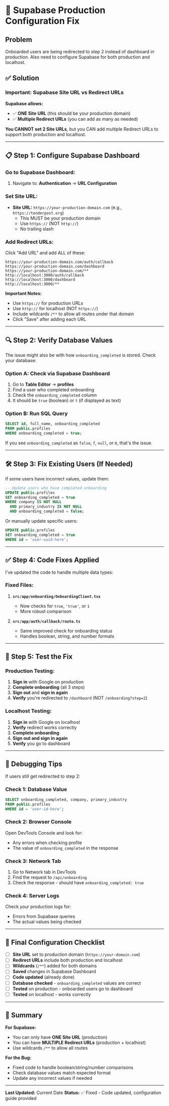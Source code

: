 # 🔧 Supabase Production Configuration Fix

## Problem
Onboarded users are being redirected to step 2 instead of dashboard in production. Also need to configure Supabase for both production and localhost.

## ✅ Solution

### Important: Supabase Site URL vs Redirect URLs

**Supabase allows:**
- ✅ **ONE Site URL** (this should be your production domain)
- ✅ **Multiple Redirect URLs** (you can add as many as needed)

**You CANNOT set 2 Site URLs**, but you CAN add multiple Redirect URLs to support both production and localhost.

---

## 📋 Step 1: Configure Supabase Dashboard

### Go to Supabase Dashboard:
1. Navigate to: **Authentication** → **URL Configuration**

### Set Site URL:
- **Site URL:** `https://your-production-domain.com` (e.g., `https://tenderpost.org`)
  - This MUST be your production domain
  - Use `https://` (NOT `http://`)
  - No trailing slash

### Add Redirect URLs:
Click "Add URL" and add ALL of these:

```
https://your-production-domain.com/auth/callback
https://your-production-domain.com/dashboard
https://your-production-domain.com/**
http://localhost:3000/auth/callback
http://localhost:3000/dashboard
http://localhost:3000/**
```

**Important Notes:**
- Use `https://` for production URLs
- Use `http://` for localhost (NOT `https://`)
- Include wildcards `/**` to allow all routes under that domain
- Click "Save" after adding each URL

---

## 🔍 Step 2: Verify Database Values

The issue might also be with how `onboarding_completed` is stored. Check your database:

### Option A: Check via Supabase Dashboard
1. Go to **Table Editor** → **profiles**
2. Find a user who completed onboarding
3. Check the `onboarding_completed` column
4. It should be `true` (boolean) or `t` (if displayed as text)

### Option B: Run SQL Query
```sql
SELECT id, full_name, onboarding_completed 
FROM public.profiles 
WHERE onboarding_completed = true;
```

If you see `onboarding_completed` as `false`, `f`, `null`, or `0`, that's the issue.

---

## 🛠️ Step 3: Fix Existing Users (If Needed)

If some users have incorrect values, update them:

```sql
-- Update users who have completed onboarding
UPDATE public.profiles 
SET onboarding_completed = true 
WHERE company IS NOT NULL 
  AND primary_industry IS NOT NULL 
  AND onboarding_completed = false;
```

Or manually update specific users:
```sql
UPDATE public.profiles 
SET onboarding_completed = true 
WHERE id = 'user-uuid-here';
```

---

## ✅ Step 4: Code Fixes Applied

I've updated the code to handle multiple data types:

### Fixed Files:
1. **`src/app/onboarding/OnboardingClient.tsx`**
   - Now checks for `true`, `'true'`, or `1`
   - More robust comparison

2. **`src/app/auth/callback/route.ts`**
   - Same improved check for onboarding status
   - Handles boolean, string, and number formats

---

## 🧪 Step 5: Test the Fix

### Production Testing:
1. **Sign in** with Google on production
2. **Complete onboarding** (all 3 steps)
3. **Sign out** and **sign in again**
4. **Verify** you're redirected to `/dashboard` (NOT `/onboarding?step=2`)

### Localhost Testing:
1. **Sign in** with Google on localhost
2. **Verify** redirect works correctly
3. **Complete onboarding**
4. **Sign out and sign in again**
5. **Verify** you go to dashboard

---

## 🐛 Debugging Tips

If users still get redirected to step 2:

### Check 1: Database Value
```sql
SELECT onboarding_completed, company, primary_industry 
FROM public.profiles 
WHERE id = 'user-id-here';
```

### Check 2: Browser Console
Open DevTools Console and look for:
- Any errors when checking profile
- The value of `onboarding_completed` in the response

### Check 3: Network Tab
1. Go to Network tab in DevTools
2. Find the request to `/api/onboarding`
3. Check the response - should have `onboarding_completed: true`

### Check 4: Server Logs
Check your production logs for:
- Errors from Supabase queries
- The actual values being checked

---

## 📝 Final Configuration Checklist

- [ ] **Site URL** set to production domain (`https://your-domain.com`)
- [ ] **Redirect URLs** include both production and localhost
- [ ] **Wildcards** (`/**`) added for both domains
- [ ] **Saved** changes in Supabase Dashboard
- [ ] **Code updated** (already done)
- [ ] **Database checked** - `onboarding_completed` values are correct
- [ ] **Tested** on production - onboarded users go to dashboard
- [ ] **Tested** on localhost - works correctly

---

## 🎯 Summary

**For Supabase:**
- You can only have **ONE Site URL** (production)
- You can have **MULTIPLE Redirect URLs** (production + localhost)
- Use wildcards `/**` to allow all routes

**For the Bug:**
- Fixed code to handle boolean/string/number comparisons
- Check database values match expected format
- Update any incorrect values if needed

---

**Last Updated:** Current Date
**Status:** ✅ Fixed - Code updated, configuration guide provided

